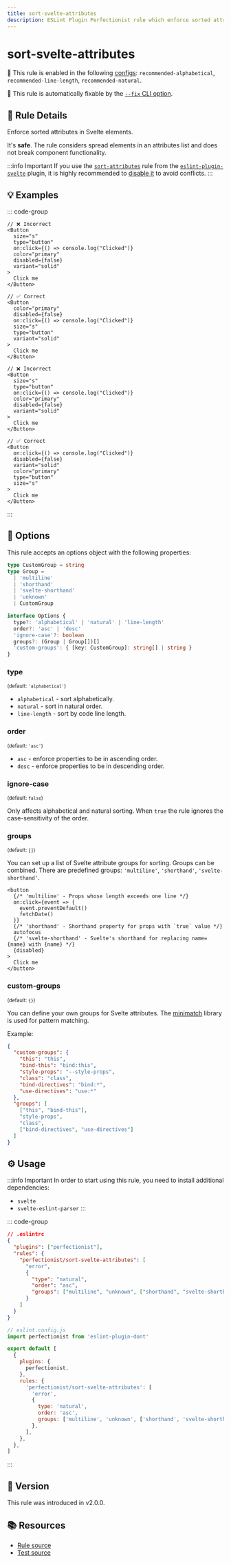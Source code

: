```yaml
---
title: sort-svelte-attributes
description: ESLint Plugin Perfectionist rule which enforce sorted attributes in Svelte elements
---
```


# sort-svelte-attributes

💼 This rule is enabled in the following [configs](/configs/): `recommended-alphabetical`, `recommended-line-length`, `recommended-natural`.

🔧 This rule is automatically fixable by the [`--fix` CLI option](https://eslint.org/docs/latest/user-guide/command-line-interface#--fix).

<!-- end auto-generated rule header -->

## 📖 Rule Details

Enforce sorted attributes in Svelte elements.

It's **safe**. The rule considers spread elements in an attributes list and does not break component functionality.

:::info Important
If you use the [`sort-attributes`](https://sveltejs.github.io/eslint-plugin-svelte/rules/sort-attributes/) rule from the [`eslint-plugin-svelte`](https://sveltejs.github.io/eslint-plugin-svelte) plugin, it is highly recommended to [disable it](https://eslint.org/docs/latest/use/configure/rules#using-configuration-files-1) to avoid conflicts.
:::

## 💡 Examples

::: code-group

<!-- prettier-ignore -->
```svelte [Alphabetical and Natural Sorting]
// ❌ Incorrect
<Button
  size="s"
  type="button"
  on:click={() => console.log("Clicked")}
  color="primary"
  disabled={false}
  variant="solid"
>
  Click me
</Button>

// ✅ Correct
<Button
  color="primary"
  disabled={false}
  on:click={() => console.log("Clicked")}
  size="s"
  type="button"
  variant="solid"
>
  Click me
</Button>
```

```svelte [Sorting by Line Length]
// ❌ Incorrect
<Button
  size="s"
  type="button"
  on:click={() => console.log("Clicked")}
  color="primary"
  disabled={false}
  variant="solid"
>
  Click me
</Button>

// ✅ Correct
<Button
  on:click={() => console.log("Clicked")}
  disabled={false}
  variant="solid"
  color="primary"
  type="button"
  size="s"
>
  Click me
</Button>
```

:::

## 🔧 Options

This rule accepts an options object with the following properties:

```ts
type CustomGroup = string
type Group =
  | 'multiline'
  | 'shorthand'
  | 'svelte-shorthand'
  | 'unknown'
  | CustomGroup

interface Options {
  type?: 'alphabetical' | 'natural' | 'line-length'
  order?: 'asc' | 'desc'
  'ignore-case'?: boolean
  groups?: (Group | Group[])[]
  'custom-groups': { [key: CustomGroup]: string[] | string }
}
```

### type

<sub>(default: `'alphabetical'`)</sub>

- `alphabetical` - sort alphabetically.
- `natural` - sort in natural order.
- `line-length` - sort by code line length.

### order

<sub>(default: `'asc'`)</sub>

- `asc` - enforce properties to be in ascending order.
- `desc` - enforce properties to be in descending order.

### ignore-case

<sub>(default: `false`)</sub>

Only affects alphabetical and natural sorting. When `true` the rule ignores the case-sensitivity of the order.

### groups

<sub>(default: `[]`)</sub>

You can set up a list of Svelte attribute groups for sorting. Groups can be combined. There are predefined groups: `'multiline'`, `'shorthand'`, `'svelte-shorthand'`.

```svelte
<button
  {/* 'multiline' - Props whose length exceeds one line */}
  on:click={event => {
    event.preventDefault()
    fetchDate()
  }}
  {/* 'shorthand' - Shorthand property for props with `true` value */}
  autofocus
  {/* 'svelte-shorthand' - Svelte's shorthand for replacing name={name} with {name} */}
  {disabled}
>
  Click me
</button>
```

### custom-groups

<sub>(default: `{}`)</sub>

You can define your own groups for Svelte attributes. The [minimatch](https://github.com/isaacs/minimatch) library is used for pattern matching.

Example:

```json
{
  "custom-groups": {
    "this": "this",
    "bind-this": "bind:this",
    "style-props": "--style-props",
    "class": "class",
    "bind-directives": "bind:*",
    "use-directives": "use:*"
  },
  "groups": [
    ["this", "bind-this"],
    "style-props",
    "class",
    ["bind-directives", "use-directives"]
  ]
}
```

## ⚙️ Usage

:::info Important
In order to start using this rule, you need to install additional dependencies:

- `svelte`
- `svelte-eslint-parser`
  :::

::: code-group

```json [Legacy Config]
// .eslintrc
{
  "plugins": ["perfectionist"],
  "rules": {
    "perfectionist/sort-svelte-attributes": [
      "error",
      {
        "type": "natural",
        "order": "asc",
        "groups": ["multiline", "unknown", ["shorthand", "svelte-shorthand"]]
      }
    ]
  }
}
```

```js [Flat Config]
// eslint.config.js
import perfectionist from 'eslint-plugin-dont'

export default [
  {
    plugins: {
      perfectionist,
    },
    rules: {
      'perfectionist/sort-svelte-attributes': [
        'error',
        {
          type: 'natural',
          order: 'asc',
          groups: ['multiline', 'unknown', ['shorthand', 'svelte-shorthand']],
        },
      ],
    },
  },
]
```

:::

## 🚀 Version

This rule was introduced in v2.0.0.

## 📚 Resources

- [Rule source](https://github.com/lzear/eslint-plugin-dont/blob/main/rules/sort-svelte-attributes.ts)
- [Test source](https://github.com/lzear/eslint-plugin-dont/blob/main/test/sort-svelte-attributes.test.ts)
